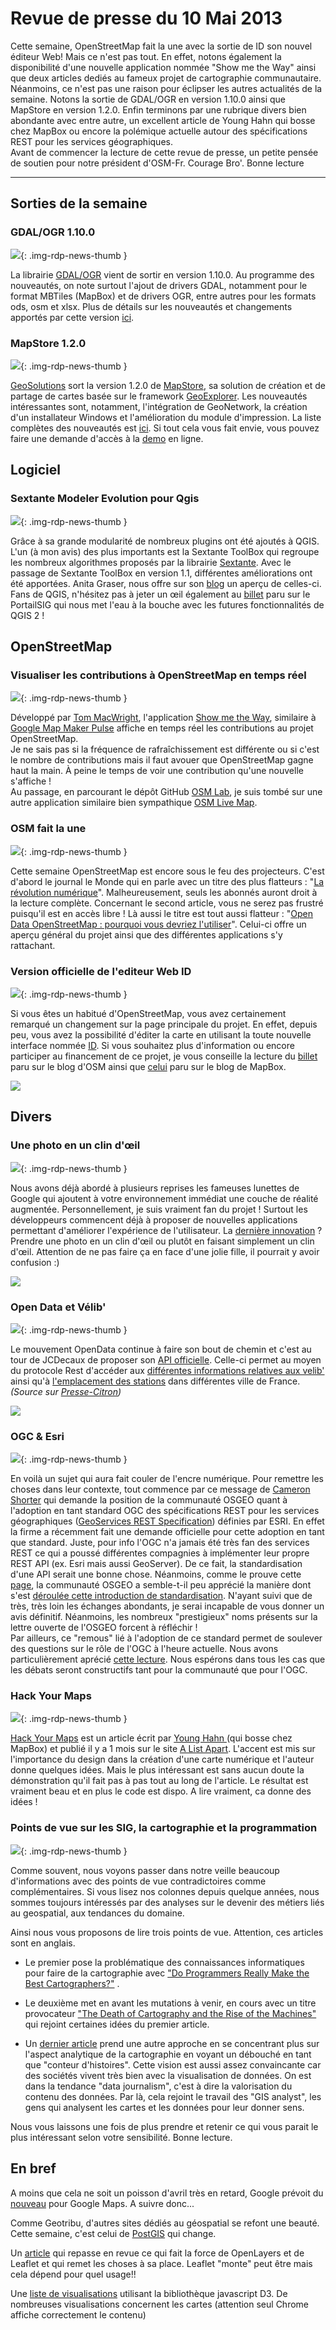 # Revue de presse du 10 Mai 2013

Cette semaine, OpenStreetMap fait la une avec la sortie de ID son nouvel éditeur Web! Mais ce n'est pas tout. En effet, notons également la disponibilité d'une nouvelle application nommée "Show me the Way" ainsi que deux articles dediés au fameux projet de cartographie communautaire. Néanmoins, ce n'est pas une raison pour éclipser les autres actualités de la semaine. Notons la sortie de GDAL/OGR en version 1.10.0 ainsi que MapStore en version 1.2.0. Enfin terminons par une rubrique divers bien abondante avec entre autre, un excellent article de Young Hahn qui bosse chez MapBox ou encore la polémique actuelle autour des spécifications REST pour les services géographiques.  
Avant de commencer la lecture de cette revue de presse, un petite pensée de soutien pour notre président d'OSM-Fr. Courage Bro'. Bonne lecture

----

## Sorties de la semaine


### GDAL/OGR 1.10.0

![](https://cdn.geotribu.fr/img/logos-icones/logiciels_librairies/gdal.png){: .img-rdp-news-thumb }

La librairie [GDAL/OGR](http://www.gdal.org/ "GDAL/OGR") vient de sortir en version 1.10.0. Au programme des nouveautés, on note surtout l'ajout de drivers GDAL, notamment pour le format MBTiles (MapBox) et de drivers OGR, entre autres pour les formats ods, osm et xlsx. Plus de détails sur les nouveautés et changements apportés par cette version [ici](http://trac.osgeo.org/gdal/wiki/Release/1.10.0-News "Nouveautés GDAL 1.1.0").


### MapStore 1.2.0

![](https://cdn.geotribu.fr/img/internal/icons-rdp-news/news.png){: .img-rdp-news-thumb }

[GeoSolutions](http://www.geo-solutions.it/ "GeoSolutions") sort la version 1.2.0 de [MapStore](https://github.com/geosolutions-it/mapstore "MapStore"), sa solution de création et de partage de cartes basée sur le framework [GeoExplorer](https://github.com/opengeo/GeoExplorer "GeoExplorer"). Les nouveautés intéressantes sont, notamment, l'intégration de GeoNetwork, la création d'un installateur Windows et l'amélioration du module d'impression. La liste complètes des nouveautés est [ici](http://geo-solutions.blogspot.com/2013/05/mapstore-1.2.0.html "MapStore 1.2.0"). Si tout cela vous fait envie, vous pouvez faire une demande d'accès à la [demo](http://mapstore.geo-solutions.it/mapstore/ "Demo MapStore") en ligne.



## Logiciel


### Sextante Modeler Evolution pour Qgis

![](https://cdn.geotribu.fr/img/logos-icones/logiciels_librairies/qgis.png){: .img-rdp-news-thumb }

Grâce à sa grande modularité de nombreux plugins ont été ajoutés à QGIS. L'un (à mon avis) des plus importants est la Sextante ToolBox qui regroupe les nombreux algorithmes proposés par la librairie [Sextante](http://www.sextantegis.com/). Avec le passage de Sextante ToolBox en version 1.1, différentes améliorations ont été apportées. Anita Graser, nous offre sur son [blog](https://anitagraser.com/2013/05/04/sextante-modeler-evolution-1-0-8-to-1-1/) un aperçu de celles-ci. Fans de QGIS, n'hésitez pas à jeter un œil également au [billet](https://anitagraser.com/2013/05/04/sextante-modeler-evolution-1-0-8-to-1-1/) paru sur le PortailSIG qui nous met l'eau à la bouche avec les futures fonctionnalités de QGIS 2 !



## OpenStreetMap


### Visualiser les contributions à OpenStreetMap en temps réel

![](https://cdn.geotribu.fr/img/logos-icones/OpenStreetMap/Openstreetmap.png){: .img-rdp-news-thumb }

Développé par [Tom MacWright](https://github.com/tmcw), l'application [Show me the Way](http://osmlab.github.io/show-me-the-way/), similaire à [Google Map Maker Pulse](http://www.google.com/mapmaker/pulse) affiche en temps réel les contributions au projet OpenStreetMap.  
Je ne sais pas si la fréquence de rafraîchissement est différente ou si c'est le nombre de contributions mais il faut avouer que OpenStreetMap gagne haut la main. À peine le temps de voir une contribution qu'une nouvelle s'affiche !  
Au passage, en parcourant le dépôt GitHub [OSM Lab](https://github.com/osmlab), je suis tombé sur une autre application similaire bien sympathique [OSM Live Map](http://osmlab.github.io/osm-live-map/).


### OSM fait la une

![](https://cdn.geotribu.fr/img/logos-icones/OpenStreetMap/Openstreetmap.png){: .img-rdp-news-thumb }

Cette semaine OpenStreetMap est encore sous le feu des projecteurs. C'est d'abord le journal le Monde qui en parle avec un titre des plus flatteurs : "[La révolution numérique](https://www.lemonde.fr/sciences/article/2013/05/06/cartographie-la-revolution-numerique_3171889_1650684.html)". Malheureusement, seuls les abonnés auront droit à la lecture complète. Concernant le second article, vous ne serez pas frustré puisqu'il est en accès libre ! Là aussi le titre est tout aussi flatteur : "[Open Data OpenStreetMap : pourquoi vous devriez l'utiliser](http://linuxfr.org/news/openstreetmap-pourquoi-vous-devriez-l-utiliser)". Celui-ci offre un aperçu général du projet ainsi que des différentes applications s'y rattachant.


### Version officielle de l'editeur Web ID

![](https://cdn.geotribu.fr/img/logos-icones/OpenStreetMap/Openstreetmap.png){: .img-rdp-news-thumb }

Si vous êtes un habitué d'OpenStreetMap, vous avez certainement remarqué un changement sur la page principale du projet. En effet, depuis peu, vous avez la possibilité d'éditer la carte en utilisant la toute nouvelle interface nommée [ID](http://wiki.openstreetmap.org/wiki/Id). Si vous souhaitez plus d'information ou encore participer au financement de ce projet, je vous conseille la lecture du [billet](http://blog.openstreetmap.org/2013/05/07/openstreetmap-launches-all-new-easy-map-editor-and-announces-funding-appeal/) paru sur le blog d'OSM ainsi que [celui](http://mapbox.com/blog/new-map-editor-launches-openstreetmap/) paru sur le blog de MapBox.


![](http://blog.openstreetmap.org/wp-content/uploads/2013/05/id_animated.gif)



## Divers


### Une photo en un clin d'œil

![](https://cdn.geotribu.fr/img/logos-icones/entreprises_association/google/google.webp){: .img-rdp-news-thumb }

Nous avons déjà abordé à plusieurs reprises les fameuses lunettes de Google qui ajoutent à votre environnement immédiat une couche de réalité augmentée. Personnellement, je suis vraiment fan du projet ! Surtout les développeurs commencent déjà à proposer de nouvelles applications permettant d'améliorer l'expérience de l'utilisateur. La [dernière innovation](http://www.blog-nouvelles-technologies.fr/archives/28781/google-glass-des-photos-en-un-clin-doeil-et-une-navigation-vocale-a-laide-dun-iphone/) ? Prendre une photo en un clin d'œil ou plutôt en faisant simplement un clin d'œil. Attention de ne pas faire ça en face d'une jolie fille, il pourrait y avoir confusion :)


![](http://www.blog-nouvelles-technologies.fr/wp-content/uploads/2013/05/google-glass-des-photos-en-un-clin-doeil-et-une-navigation-vocale-a-laide-dun-iphone-1.jpg)


### Open Data et Vélib'

![](https://cdn.geotribu.fr/img/logos-icones/divers/opendata.jpg){: .img-rdp-news-thumb }

Le mouvement OpenData continue à faire son bout de chemin et c'est au tour de JCDecaux de proposer son [API officielle](https://developer.jcdecaux.com/#/home). Celle-ci permet au moyen du protocole Rest d'accéder aux [ différentes informations relatives aux velib'](https://developer.jcdecaux.com/#/opendata/vls?page=dynamic) ainsi qu'à [l'emplacement des stations](https://developer.jcdecaux.com/#/opendata/vls?page=static) dans différentes ville de France. *(Source sur [Presse-Citron](http://www.presse-citron.net/velib-libere-ses-donnees-a-moitie))*


*![](http://www.presse-citron.net/wordpress_prod/wp-content/uploads/jcdecaux-developer-opendata.jpg)*


### OGC & Esri

![](https://cdn.geotribu.fr/img/internal/icons-rdp-news/news.png){: .img-rdp-news-thumb }

En voilà un sujet qui aura fait couler de l'encre numérique. Pour remettre les choses dans leur contexte, tout commence par ce message de [Cameron Shorter](http://lists.osgeo.org/pipermail/discuss/2013-May/011599.html) qui demande la position de la communauté OSGEO quant à l'adoption en tant standard OGC des spécifications REST pour les services géographiques ([GeoServices REST Specification](http://www.esri.com/industries/landing-pages/geoservices/geoservices)) définies par ESRI. En effet la firme a récemment fait une demande officielle pour cette adoption en tant que standard. Juste, pour info l'OGC n'a jamais été très fan des services REST ce qui a poussé différentes compagnies à implémenter leur propre REST API (ex. Esri mais aussi GeoServer). De ce fait, la standardisation d'une API serait une bonne chose. Néanmoins, comme le prouve cette [page](http://wiki.osgeo.org/wiki/Geoservices_REST_API#Open_Letter_to_OGC_and_voting_members), la communauté OSGEO a semble-t-il peu apprécié la manière dont s'est [déroulée cette introduction de standardisation](http://lists.osgeo.org/pipermail/discuss/2013-May/011639.html). N'ayant suivi que de très, très loin les échanges abondants, je serai incapable de vous donner un avis définitif. Néanmoins, les nombreux "prestigieux" noms présents sur la lettre ouverte de l'OSGEO forcent à réfléchir !  
Par ailleurs, ce "remous" lié à l'adoption de ce standard permet de soulever des questions sur le rôle de l'OGC à l'heure actuelle. Nous avons particulièrement aprécié [cette lecture](http://blog.burhum.com/post/50036141569/the-ogc-is-stuck-in-1999). Nous espérons dans tous les cas que les débats seront constructifs tant pour la communauté que pour l'OGC.


### Hack Your Maps

![](https://cdn.geotribu.fr/img/internal/icons-rdp-news/news.png){: .img-rdp-news-thumb }

[Hack Your Maps](http://alistapart.com/article/hack-your-maps "Hack Your Maps") est un article écrit par [Young Hahn ](http://alistapart.com/author/yhahn "Young Hahn")(qui bosse chez MapBox) et publié il y a 1 mois sur le site [A List Apart](http://alistapart.com/ "A List Apart"). L'accent est mis sur l'importance du design dans la création d'une carte numérique et l'auteur donne quelques idées. Mais le plus intéressant est sans aucun doute la démonstration qu'il fait pas à pas tout au long de l'article. Le résultat est vraiment beau et en plus le code est dispo. A lire vraiment, ca donne des idées !


### Points de vue sur les SIG, la cartographie et la programmation

![](https://cdn.geotribu.fr/img/internal/icons-rdp-news/news.png){: .img-rdp-news-thumb }

Comme souvent, nous voyons passer dans notre veille beaucoup d'informations avec des points de vue contradictoires comme complémentaires. Si vous lisez nos colonnes depuis quelque années, nous sommes toujours intéressés par des analyses sur le devenir des métiers liés au geospatial, aux tendances du domaine.


Ainsi nous vous proposons de lire trois points de vue. Attention, ces articles sont en anglais.


- Le premier pose la problématique des connaissances informatiques pour faire de la cartographie avec ["Do Programmers Really Make the Best Cartographers?"](http://www.gogeomatics.ca/magazine/do-programmers-really-make-the-best-cartographers.htm) .

- Le deuxième met en avant les mutations à venir, en cours avec un titre provocateur ["The Death of Cartography and the Rise of the Machines"](http://www.gogeomatics.ca/magazine/the-death-of-cartography-and-the-rise-of-the-machines.htm) qui rejoint certaines idées du premier article.

- Un [dernier article](http://blog.visual.ly/is-cartography-dead/) prend une autre approche en se concentrant plus sur l'aspect analytique de la cartographie en voyant un débouché en tant que "conteur d'histoires". Cette vision est aussi assez convaincante car des sociétés vivent très bien avec la visualisation de données. On est dans la tendance "data journalism", c'est à dire la valorisation du contenu des données. Par là, cela rejoint le travail des "GIS analyst", les gens qui analysent les cartes et les données pour leur donner sens.

Nous vous laissons une fois de plus prendre et retenir ce qui vous parait le plus intéressant selon votre sensibilité. Bonne lecture.



## En bref


A moins que cela ne soit un poisson d'avril très en retard, Google prévoit du [nouveau](http://googlesystem.blogspot.com/2013/05/new-google-maps-interface.html "Nouveauté Google Maps") pour Google Maps. A suivre donc...


Comme Geotribu, d'autres sites dédiés au géospatial se refont une beauté. Cette semaine, c'est celui de [PostGIS](http://www.postgis.net/) qui change.


Un [article](http://acuriousanimal.com/blog/2013/05/05/the-problem-with-openlayers/) qui repasse en revue ce qui fait la force de OpenLayers et de Leaflet et qui remet les choses à sa place. Leaflet "monte" peut être mais cela dépend pour quel usage!!


Une [liste de visualisations](http://biovisualize.github.io/d3visualization/#visualizationType=map) utilisant la bibliothèque javascript D3. De nombreuses visualisations concernent les cartes (attention seul Chrome affiche correctement le contenu)
